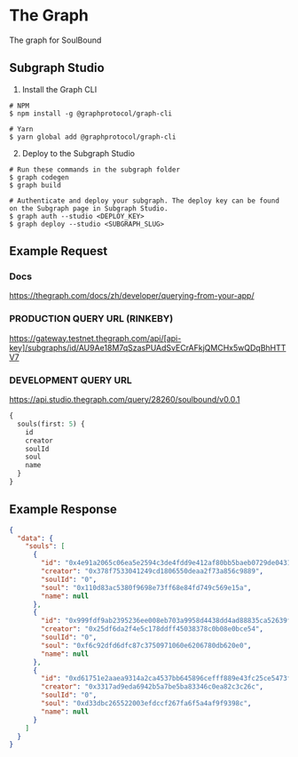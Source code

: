 # The Graph
The graph for SoulBound

## Subgraph Studio
1. Install the Graph CLI
```shell
# NPM
$ npm install -g @graphprotocol/graph-cli

# Yarn
$ yarn global add @graphprotocol/graph-cli
```

2. Deploy to the Subgraph Studio
``` shell
# Run these commands in the subgraph folder
$ graph codegen
$ graph build
```
``` shell
# Authenticate and deploy your subgraph. The deploy key can be found on the Subgraph page in Subgraph Studio.
$ graph auth --studio <DEPLOY_KEY>
$ graph deploy --studio <SUBGRAPH_SLUG>
```

## Example Request

### Docs
https://thegraph.com/docs/zh/developer/querying-from-your-app/

### PRODUCTION QUERY URL (RINKEBY)
https://gateway.testnet.thegraph.com/api/[api-key]/subgraphs/id/AU9Ae18M7qSzasPUAdSvECrAFkjQMCHx5wQDqBhHTTV7

### DEVELOPMENT QUERY URL
https://api.studio.thegraph.com/query/28260/soulbound/v0.0.1

```graphql
{
  souls(first: 5) {
    id
    creator
    soulId
    soul
    name
  }
}
```

## Example Response

```json
{
  "data": {
    "souls": [
      {
        "id": "0x4e91a2065c06ea5e2594c3de4fdd9e412af80bb5baeb0729de0431f35ce55f31-94",
        "creator": "0x378f7533041249cd1806550deaa2f73a856c9889",
        "soulId": "0",
        "soul": "0x110d83ac5380f9698e73ff68e84fd749c569e15a",
        "name": null
      },
      {
        "id": "0x999fdf9ab2395236ee008eb703a9958d4438dd4ad88835ca52639fde424154e4-25",
        "creator": "0x25df6da2f4e5c178ddff45038378c0b08e0bce54",
        "soulId": "0",
        "soul": "0xf6c92dfd6dfc87c3750971060e6206780db620e0",
        "name": null
      },
      {
        "id": "0xd61751e2aaea9314a2ca4537bb645896cefff889e43fc25ce5473f22d152ff5a-9",
        "creator": "0x3317ad9eda6942b5a7be5ba83346c0ea82c3c26c",
        "soulId": "0",
        "soul": "0xd33dbc265522003efdccf267fa6f5a4af9f9398c",
        "name": null
      }
    ]
  }
}
```



